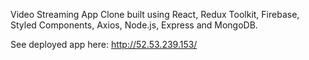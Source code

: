 Video Streaming App Clone built using React, Redux Toolkit, Firebase, Styled Components, Axios, Node.js, Express and MongoDB.

See deployed app here: http://52.53.239.153/
